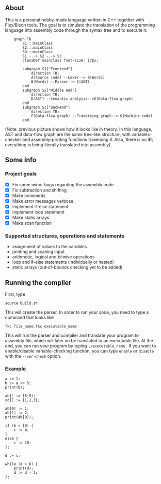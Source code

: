 ## About
This is a personal hobby-made language written in C++ together with Flex/Bison tools. The goal is to simulate the translation of the programming language into assembly code through the syntax tree and to execute it.

```mermaid 
	graph TB
		S1:::mainClass
		S2:::mainClass
		S3:::mainClass
		S1 -.-> S2 -.-> S3
		classDef mainClass font-size: 17px;

		subgraph S1["Frontend"]
			direction TB;
			A(Source code) --Lexer--> B(Words)
			B(Words) --Parser--> C(AST)
		end
		subgraph S2["Middle end"]
			direction TB;
			D(AST) --Semantic analysis-->E(Data-flow graph)
		end
		subgraph S3["Backend"]
			direction TB;
			F(Data-flow graph) --Traversing graph--> G(Machine code)
		end
```
(Note: previous picture shows how it looks like in theory. In this language, AST and data-flow graph are the same tree-like structure, with variables-checker and assembly-printing functions traversing it. Also, there is no IR; everything is being literally translated into assembly).

## Some info

### Project goals
 - [X] Fix some minor bugs regarding the assembly code
 - [X] Fix subtraction and shifting
 - [X] Make comments
 - [X] Make error messages verbose
 - [x] Implement if-else statement
 - [X] Implement loop statement
 - [x] Make static arrays
 - [X] Make scan function
 
### Supported structures, operations and statements
- assignment of values to the variables
- printing and scaning input
- arithmetic, logical and bitwise operations
- loop and if-else statements (individually or nested)
- static arrays (out-of-bounds checking yet to be added)

## Running the compiler

First, type 
```
source build.sh
```
This will create the parser. In order to run your code, you need to type a command that looks like 
```
fkc file_name.fkc executable_name
```
This will run the parser and compiler and translate your program to assembly file, which will later on be translated to an executable file. At the end, you can run your program by typing ```./executable_name``` .
If you want to enable/disable variable-checking function, you can type ```enable``` or ```disable``` with the ```--var-check``` option.

### Example 

```
a := 1;
b := a << 5;
print(b);

ab[] := [5;5]; 
cd[] := {1,2,3};

ab[0] := 1;
ab[1] := 2;
print(ab[0]);

if (b < 10) {
    c := b;
}
else {
    c := 10;
};

d := c;

while (d > 0) {
    print(d);
    d := d - 1;
};
```



